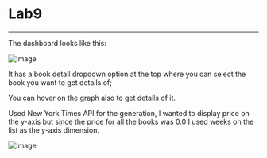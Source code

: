 # Lab9
---
The dashboard looks like this:

![image](https://user-images.githubusercontent.com/100991200/234472793-ca832d62-7a48-4d22-b268-6633fd3763cd.png)

It has a book detail dropdown option at the top where you can select the book you want to get details of;

You can hover on the graph also to get details of it.

Used New York Times API for the generation, I wanted to display price on the y-axis but since the price for all the books was 0.0 I used weeks on the list as the y-axis dimension.

![image](https://user-images.githubusercontent.com/100991200/234473166-6a1718b7-6ca5-4746-b792-c1453efadb50.png)
